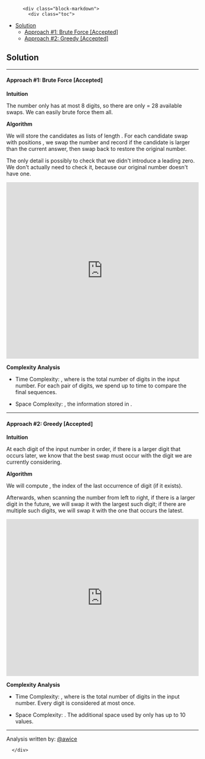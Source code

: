 <div class="article-body">
        
          <div class="block-markdown">
            <div class="toc">
<ul>
<li><a href="#solution">Solution</a><ul>
<li><a href="#approach-1-brute-force-accepted">Approach #1: Brute Force [Accepted]</a></li>
<li><a href="#approach-2-greedy-accepted">Approach #2: Greedy [Accepted]</a></li>
</ul>
</li>
</ul>
</div>
<h2 id="solution">Solution</h2>
<hr>
<h4 id="approach-1-brute-force-accepted">Approach #1: Brute Force [Accepted]</h4>
<p><strong>Intuition</strong></p>
<p>The number only has at most 8 digits, so there are only <script type="math/tex; mode=display">{}^{8}\text{C}_{2}</script> = 28 available swaps.  We can easily brute force them all.</p>
<p><strong>Algorithm</strong></p>
<p>We will store the candidates as lists of length <script type="math/tex; mode=display">\text{len(num)}</script>.  For each candidate swap with positions <script type="math/tex; mode=display">\text{(i, j)}</script>, we swap the number and record if the candidate is larger than the current answer, then swap back to restore the original number.</p>
<p>The only detail is possibly to check that we didn't introduce a leading zero.  We don't actually need to check it, because our original number doesn't have one.</p>
<iframe src="https://leetcode.com/playground/9BbnzEUC/shared" frameborder="0" name="9BbnzEUC" width="100%" height="462"></iframe>

<p><strong>Complexity Analysis</strong></p>
<ul>
<li>
<p>Time Complexity:  <script type="math/tex; mode=display">O(N^3)</script>, where <script type="math/tex; mode=display">N</script> is the total number of digits in the input number.  For each pair of digits, we spend up to <script type="math/tex; mode=display">O(N)</script> time to compare the final sequences.</p>
</li>
<li>
<p>Space Complexity: <script type="math/tex; mode=display">O(N)</script>, the information stored in <script type="math/tex; mode=display">\text{A}</script>.</p>
</li>
</ul>
<hr>
<h4 id="approach-2-greedy-accepted">Approach #2: Greedy [Accepted]</h4>
<p><strong>Intuition</strong></p>
<p>At each digit of the input number in order, if there is a larger digit that occurs later, we know that the best swap must occur with the digit we are currently considering.</p>
<p><strong>Algorithm</strong></p>
<p>We will compute <script type="math/tex; mode=display">\text{last[d] = i}</script>, the index <script type="math/tex; mode=display">\text{i}</script> of the last occurrence of digit <script type="math/tex; mode=display">\text{d}</script> (if it exists).</p>
<p>Afterwards, when scanning the number from left to right, if there is a larger digit in the future, we will swap it with the largest such digit; if there are multiple such digits, we will swap it with the one that occurs the latest.</p>
<iframe src="https://leetcode.com/playground/c2u3L78L/shared" frameborder="0" name="c2u3L78L" width="100%" height="411"></iframe>

<p><strong>Complexity Analysis</strong></p>
<ul>
<li>
<p>Time Complexity:  <script type="math/tex; mode=display">O(N)</script>, where <script type="math/tex; mode=display">N</script> is the total number of digits in the input number.  Every digit is considered at most once.</p>
</li>
<li>
<p>Space Complexity: <script type="math/tex; mode=display">O(1)</script>.  The additional space used by <script type="math/tex; mode=display">\text{last}</script> only has up to 10 values.</p>
</li>
</ul>
<hr>
<p>Analysis written by: <a href="https://leetcode.com/awice">@awice</a></p>
          </div>
        
      </div>